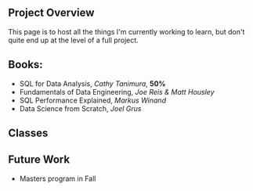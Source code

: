 
## Project Overview
This page is to host all the things I'm currently working to learn, but don't quite end up at the level of a full project.

## Books:
- SQL for Data Analysis, *Cathy Tanimura*, __50%__
- Fundamentals of Data Engineering, *Joe Reis & Matt Housley*
- SQL Performance Explained, *Markus Winand*
- Data Science from Scratch, *Joel Grus*

## Classes


## Future Work
- Masters program in Fall